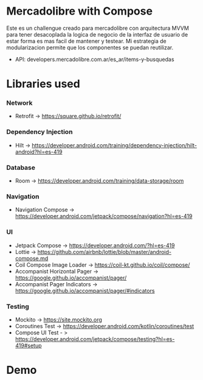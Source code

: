 # Mercadolibre with Compose
Este es un challengue creado para mercadolibre con arquitectura MVVM para tener desacoplada la logica de negocio de la interfaz de usuario de estar forma es mas facil de mantener y testear.
Mi estrategia de modularizacion permite que los componentes se puedan reutilizar.

* API: developers.mercadolibre.com.ar/es_ar/items-y-busquedas

# Libraries used

### Network
- Retrofit -> https://square.github.io/retrofit/
### Dependency Injection
- Hilt -> https://developer.android.com/training/dependency-injection/hilt-android?hl=es-419
### Database
- Room -> https://developer.android.com/training/data-storage/room
### Navigation
- Navigation Compose -> https://developer.android.com/jetpack/compose/navigation?hl=es-419
### UI
- Jetpack Compose -> https://developer.android.com/?hl=es-419
- Lottie -> https://github.com/airbnb/lottie/blob/master/android-compose.md
- Coil Compose Image Loader -> https://coil-kt.github.io/coil/compose/
- Accompanist Horizontal Pager -> https://google.github.io/accompanist/pager/
- Accompanist Pager Indicators -> https://google.github.io/accompanist/pager/#indicators
### Testing
- Mockito -> https://site.mockito.org
- Coroutines Test -> https://developer.android.com/kotlin/coroutines/test
- Compose UI Test - > https://developer.android.com/jetpack/compose/testing?hl=es-419#setup

# Demo
